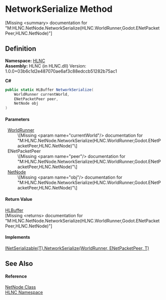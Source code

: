 # NetworkSerialize Method


\[Missing &lt;summary&gt; documentation for "M:HLNC.NetNode.NetworkSerialize(HLNC.WorldRunner,Godot.ENetPacketPeer,HLNC.NetNode)"\]



## Definition
**Namespace:** <a href="N_HLNC">HLNC</a>  
**Assembly:** HLNC (in HLNC.dll) Version: 1.0.0+03b6c1d2e487070ae6af3c88edccb51282b75ac1

**C#**
``` C#
public static HLBuffer NetworkSerialize(
	WorldRunner currentWorld,
	ENetPacketPeer peer,
	NetNode obj
)
```



#### Parameters
<dl><dt>  <a href="T_HLNC_WorldRunner">WorldRunner</a></dt><dd>\[Missing &lt;param name="currentWorld"/&gt; documentation for "M:HLNC.NetNode.NetworkSerialize(HLNC.WorldRunner,Godot.ENetPacketPeer,HLNC.NetNode)"\]</dd><dt>  ENetPacketPeer</dt><dd>\[Missing &lt;param name="peer"/&gt; documentation for "M:HLNC.NetNode.NetworkSerialize(HLNC.WorldRunner,Godot.ENetPacketPeer,HLNC.NetNode)"\]</dd><dt>  <a href="T_HLNC_NetNode">NetNode</a></dt><dd>\[Missing &lt;param name="obj"/&gt; documentation for "M:HLNC.NetNode.NetworkSerialize(HLNC.WorldRunner,Godot.ENetPacketPeer,HLNC.NetNode)"\]</dd></dl>

#### Return Value
<a href="T_HLNC_Serialization_HLBuffer">HLBuffer</a>  
\[Missing &lt;returns&gt; documentation for "M:HLNC.NetNode.NetworkSerialize(HLNC.WorldRunner,Godot.ENetPacketPeer,HLNC.NetNode)"\]

#### Implements
<a href="M_HLNC_INetSerializable_1_NetworkSerialize">INetSerializable(T).NetworkSerialize(WorldRunner, ENetPacketPeer, T)</a>  


## See Also


#### Reference
<a href="T_HLNC_NetNode">NetNode Class</a>  
<a href="N_HLNC">HLNC Namespace</a>  
